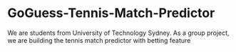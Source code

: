 # GoGuess-Tennis-Match-Predictor
We are students from University of Technology Sydney. As a group project, we are building the tennis match predictor with betting feature

